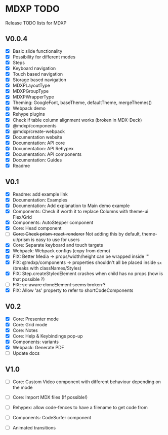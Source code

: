 # MDXP TODO
Release TODO lists for MDXP

## V0.0.4
  - [X] Basic slide functionality
  - [X] Possibility for different modes
  - [X] Steps
  - [X] Keyboard navigation
  - [X] Touch based navigation
  - [X] Storage based navigation
  - [X] MDXPLayoutType
  - [X] MDXPGroupType
  - [X] MDXPWrapperType
  - [X] Theming: GoogleFont, baseTheme, defaultTheme, mergeThemes()
  - [X] Webpack demo
  - [X] Rehype plugins
  - [X] Check if table column alignment works (broken in MDX-Deck)
  - [X] @mdxp/components
  - [X] @mdxp/create-webpack
  - [X] Documentation website
  - [X] Documentation: API core
  - [X] Documentation: API Rehypex
  - [X] Documentation: API components
  - [X] Documentation: Guides
  - [X] Readme

## V0.1
  - [X] Readme: add example link
  - [X] Documentation: Examples
  - [X] Documentation: Add explanation to Main demo example
  - [X] Components: Check if worth it to replace Columns with theme-ui Flex/Grid
  - [X] Components: AutoStepper component
  - [X] Core: Head component
  - [ ] ~~Core: Check prism-react-renderer~~ Not adding this by default, theme-ui/prism is easy to use for users
  - [X] Core: Separate keyboard and touch targets
  - [X] Webpack: Webpack configs (copy from demo)
  - [X] FIX: Better Media -> props/width/height can be wrapped inside '"
  - [X] FIX: @mdxp/components -> properties shouldn't all be placed inside `sx` (breaks with classNames/Styles)
  - [X] FIX: Step.createStyledElement crashes when child has no props (how is that possible ?)
  - [ ] ~~FIX: sx-aware cloneElement seems broken ?~~
  - [X] FIX: Allow 'as' property to refer to shortCodeComponents

## V0.2
  - [X] Core: Presenter mode
  - [X] Core: Grid mode
  - [X] Core: Notes
  - [X] Core: Help & Keybindings pop-up
  - [X] Components: variants
  - [X] Webpack: Generate PDF
  - [ ] Update docs

## V1.0
  - [ ] Core: Custom Video component with different behaviour depending on the mode
  - [ ] Core: Import MDX files (If possible!)
  - [ ] Rehypex: allow code-fences to have a filename to get code from
  - [ ] Components: CodeSurfer component
  - [ ] Animated transitions

